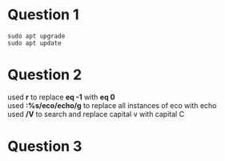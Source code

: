 # Question 1

    sudo apt upgrade
    sudo apt update

# Question 2

used **r** to replace **eq -1** with **eq 0**<br>
used **:%s/eco/echo/g** to replace all instances of eco with echo<br>
used **/V** to search and replace capital v with capital C<br>

# Question 3
